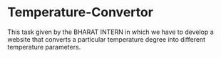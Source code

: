 # Temperature-Convertor
This task given by the BHARAT INTERN in which we have to develop a website that converts a particular temperature degree into different temperature parameters.
